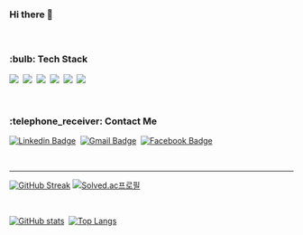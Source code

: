 <h3> Hi there 👋 </h3>
<h4>  </h4>
<br>
<h3> :bulb: Tech Stack </h3>
<p>
  <img src="https://img.shields.io/badge/C-A8B9CC?style=flat-square&logo=c&logoColor=white"/></a>&nbsp 
  <img src="https://img.shields.io/badge/C++-00599C?style=flat-square&logo=cplusplus&logoColor=white"/></a>&nbsp 
  <img src="https://img.shields.io/badge/Python-3766AB?style=flat-square&logo=Python&logoColor=white"/></a>&nbsp
  <img src="https://img.shields.io/badge/JavaScript-F7DF1E?style=flat-square&logo=JavaScript&logoColor=white"/></a>&nbsp
  <!--<img src="https://img.shields.io/badge/Java-007396?style=flat-square&logo=Java&logoColor=white"/></a>&nbsp-->
  <img src="https://img.shields.io/badge/HTML5-E34F26?style=flat-square&logo=HTML5&logoColor=white"/></a>&nbsp
  <img src="https://img.shields.io/badge/CSS3-1572B6?style=flat-square&logo=CSS3&logoColor=white"/></a>&nbsp
</p>
<br>
<h3> :telephone_receiver: Contact Me </h3>

  [![Linkedin Badge](https://img.shields.io/badge/-LinkedIn-blue?style=flat-square&logo=Linkedin&logoColor=white&link=https://www.linkedin.com/in/seungkyu-kim-9088a21b1/)](https://www.linkedin.com/in/seungkyu-kim-9088a21b1/)&nbsp;
  [![Gmail Badge](https://img.shields.io/badge/Gmail-d14836?style=flat-square&logo=Gmail&logoColor=white&link=mailto:seungkyukim.dev@gmail.com)](mailto:seungkyukim.dev@gmail.com)&nbsp;
  [![Facebook Badge](https://img.shields.io/badge/facebook-1877f2?style=flat-square&logo=facebook&logoColor=white&link=https://www.facebook.com/kim.seungkyu.106/)](https://www.facebook.com/kim.seungkyu.106/)

<br>
<hr>
<div>

[![GitHub Streak](https://github-readme-streak-stats.herokuapp.com/?user=ed-kyu&theme=prussian)](https://git.io/streak-stats)
[![Solved.ac프로필](http://mazassumnida.wtf/api/v2/generate_badge?boj=cppc03)](https://solved.ac/cppc03)
  
<br>
 
[![GitHub stats](https://github-readme-stats.vercel.app/api?username=ed-kyu&show_icons=true&theme=prussian)](https://github.com/anuraghazra/github-readme-stats)&nbsp;
[![Top Langs](https://github-readme-stats.vercel.app/api/top-langs/?username=ed-kyu&layout=compact&theme=prussian)](https://github.com/anuraghazra/github-readme-stats)
</div>
